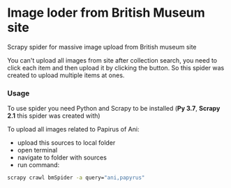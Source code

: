 # Image loder from British Museum site
Scrapy spider for massive image upload from British museum site

You can't upload all images from site after collection search, you need to click each item and then upload it by clicking the button. So this spider was created to upload multiple items at ones.

### Usage

To use spider you need Python and Scrapy to be installed (<b>Py 3.7</b>, <b>Scrapy 2.1</b> this spider was created with)

To upload all images related to Papirus of Ani:
- upload this sources to local folder 
- open terminal
- navigate to folder with sources
- run command:
```cmd
scrapy crawl bmSpider -a query="ani,papyrus"
```
